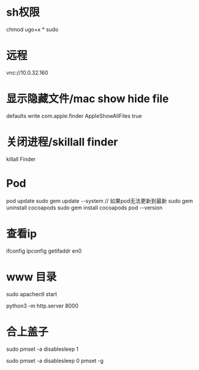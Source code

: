 # sh权限
chmod ugo+x *
sudo

# 远程
vnc://10.0.32.160

# 显示隐藏文件/mac show hide file
defaults write com.apple.finder AppleShowAllFiles true

# 关闭进程/skillall finder
killall Finder

# Pod 
pod update
sudo gem update --system // 如果pod无法更新到最新
sudo gem uninstall cocoapods
sudo gem install cocoapods
pod --version

# 查看ip
ifconfig
ipconfig getifaddr en0


# www 目录
sudo apachectl start

python3 -m http.server 8000  

# 合上盖子
sudo pmset -a disablesleep 1

sudo pmset -a disablesleep 0
pmset -g
